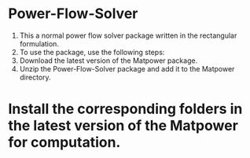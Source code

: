# Power-Flow-Solver
1. This a normal power flow solver package written in the rectangular formulation.
2. To use the package, use the following steps:
3. Download the latest version of the Matpower package.
4. Unzip the Power-Flow-Solver package and add it to the Matpower directory. 

# Install the corresponding folders in the latest version of the Matpower for computation.

